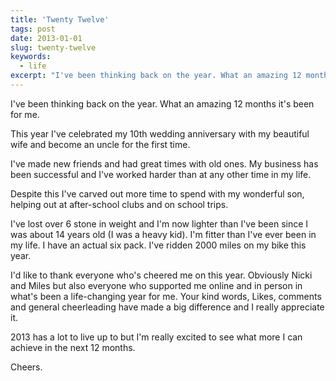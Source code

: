 ```yaml
---
title: 'Twenty Twelve'
tags: post
date: 2013-01-01
slug: twenty-twelve
keywords:
  - life
excerpt: "I've been thinking back on the year. What an amazing 12 months it's been for me."
---
```


I've been thinking back on the year. What an amazing 12 months it's been for me.

This year I've celebrated my 10th wedding anniversary with my beautiful wife and become an uncle for the first time.

I've made new friends and had great times with old ones. My business has been successful and I've worked harder than at any other time in my life.

Despite this I've carved out more time to spend with my wonderful son, helping out at after-school clubs and on school trips.

I've lost over 6 stone in weight and I'm now lighter than I've been since I was about 14 years old (I was a heavy kid). I'm fitter than I've ever been in my life. I have an actual six pack. I've ridden 2000 miles on my bike this year.

I'd like to thank everyone who's cheered me on this year. Obviously Nicki and Miles but also everyone who supported me online and in person in what's been a life-changing year for me. Your kind words, Likes, comments and general cheerleading have made a big difference and I really appreciate it.

2013 has a lot to live up to but I'm really excited to see what more I can achieve in the next 12 months.

Cheers.
